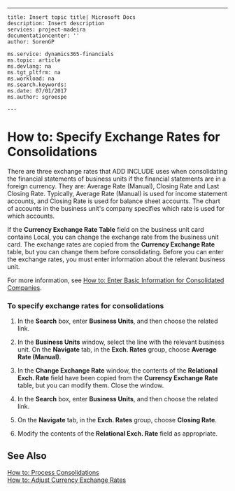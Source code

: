 ---
    title: Insert topic title| Microsoft Docs
    description: Insert description
    services: project-madeira
    documentationcenter: ''
    author: SorenGP

    ms.service: dynamics365-financials
    ms.topic: article
    ms.devlang: na
    ms.tgt_pltfrm: na
    ms.workload: na
    ms.search.keywords:
    ms.date: 07/01/2017
    ms.author: sgroespe

    ---
# How to: Specify Exchange Rates for Consolidations
There are three exchange rates that ADD INCLUDE<!--[!INCLUDE[navnow](../ApplicationDesign/includes/navnow_md.md)]--> uses when consolidating the financial statements of business units if the financial statements are in a foreign currency. They are:  Average Rate \(Manual\), Closing Rate and Last Closing Rate. Typically, Average Rate \(Manual\) is used for income statement accounts, and Closing Rate is used for balance sheet accounts. The chart of accounts in the business unit's company specifies which rate is used for which accounts.  
  
 If the **Currency Exchange Rate Table** field on the business unit card contains Local, you can change the exchange rate from the business unit card. The exchange rates are copied from the **Currency Exchange Rate** table, but you can change them before consolidating. Before you can enter the exchange rates, you must enter information about the relevant business unit.  
  
 For more information, see [How to: Enter Basic Information for Consolidated Companies](../Finance/how-to-enter-basic-information-for-consolidated-companies.md).  
  
### To specify exchange rates for consolidations  
  
1.  In the **Search** box, enter **Business Units**, and then choose the related link.  
  
2.  In the **Business Units** window, select the line with the relevant business unit. On the **Navigate** tab, in the **Exch. Rates** group, choose **Average Rate \(Manual\)**.  
  
3.  In the **Change Exchange Rate** window, the contents of the **Relational Exch. Rate** field have been copied from the **Currency Exchange Rate** table, but you can modify them. Close the window.  
  
4.  In the **Search** box, enter **Business Units**, and then choose the related link.  
  
5.  On the **Navigate** tab, in the **Exch. Rates** group, choose **Closing Rate**.  
  
6.  Modify the contents of the **Relational Exch. Rate** field as appropriate.  
  
## See Also  
 [How to: Process Consolidations](../Finance/how-to-process-consolidations.md)   
 [How to: Adjust Currency Exchange Rates](../Finance/how-to-adjust-currency-exchange-rates.md)